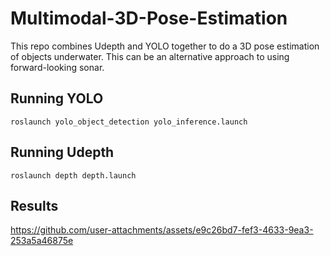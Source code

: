 # Multimodal-3D-Pose-Estimation
This repo combines Udepth and YOLO together to do a 3D pose estimation of objects underwater. This can be an alternative approach to using forward-looking sonar.

## Running YOLO
```
roslaunch yolo_object_detection yolo_inference.launch
```

## Running Udepth
```
roslaunch depth depth.launch
```

## Results

https://github.com/user-attachments/assets/e9c26bd7-fef3-4633-9ea3-253a5a46875e

